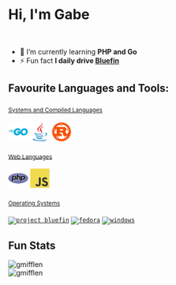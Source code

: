 <div align="left">
  <!-- Introduction -->
  <h1>Hi, I'm Gabe</h1>
  <br />

  <!-- Learning and Fun Fact -->
  <ul>
    <li>
      🌱 I’m currently learning
      <b>PHP and Go</b>
    </li>
    <li>
      ⚡ Fun fact
      <b>I daily drive <a href="https://projectbluefin.io/">Bluefin</a></b>
    </li>
  </ul>

  <!-- Favourite Languages and Tools -->
  <h2>Favourite Languages and Tools:</h2>

  <p>
    <!-- Systems and Compiled Languages -->
    <sub><ins>Systems and Compiled Languages</ins></sub
    ><br /><br />
    <a href="https://go.dev/" target="_blank" rel="noreferrer">
      <code
        ><img
          src="https://raw.githubusercontent.com/devicons/devicon/54cfe13ac10eaa1ef817a343ab0a9437eb3c2e08/icons/go/go-original-wordmark.svg"
          alt="golang"
          height="40vh" /></code
    ></a>
    <a href="https://www.java.com" target="_blank" rel="noreferrer">
      <code
        ><img
          src="https://raw.githubusercontent.com/devicons/devicon/6910f0503efdd315c8f9b858234310c06e04d9c0/icons/java/java-original.svg"
          alt="java"
          height="40vh" /></code
    ></a>
    <a href="https://www.rust-lang.org" target="_blank" rel="noreferrer">
      <code><img src="rust-original-filled.svg" alt="rust" height="40vh" /></code
    ></a>
  </p>

  <p>
    <!-- Web Languages -->
    <sub><ins>Web Languages</ins></sub
    ><br /><br />
    <a href="https://www.php.net" target="_blank" rel="noreferrer">
      <code
        ><img
          src="https://raw.githubusercontent.com/devicons/devicon/6910f0503efdd315c8f9b858234310c06e04d9c0/icons/php/php-original.svg"
          alt="php"
          height="40vh" /></code
    ></a>
    <a href="https://developer.mozilla.org/en-US/docs/Web/JavaScript" target="_blank" rel="noreferrer">
      <code
        ><img
          src="https://raw.githubusercontent.com/devicons/devicon/6910f0503efdd315c8f9b858234310c06e04d9c0/icons/javascript/javascript-original.svg"
          alt="javascript"
          height="40vh" /></code
    ></a>
  </p>

  <p>
    <!-- Operating Systems -->
    <sub><ins>Operating Systems</ins></sub
    ><br /><br />
    <a href="https://projectbluefin.io/" target="_blank" rel="noreferrer">
      <code
        ><img
          src="https://raw.githubusercontent.com/ublue-os/bluefin-docs/refs/heads/main/static/img/logo.png"
          alt="project bluefin"
          height="40vh" /></code
    ></a>
    <a href="https://fedoraproject.org/" target="_blank" rel="noreferrer">
      <code
        ><img
          src="https://upload.wikimedia.org/wikipedia/commons/thumb/4/41/Fedora_icon_%282021%29.svg/768px-Fedora_icon_%282021%29.svg.png"
          alt="fedora"
          height="40vh" /></code
    ></a>
    <a href="https://www.microsoft.com/en-us/windows" target="_blank" rel="noreferrer">
      <code
        ><img
          src="https://upload.wikimedia.org/wikipedia/commons/0/0a/Unofficial_Windows_logo_variant_-_2002%E2%80%932012_%28Multicolored%29.svg"
          alt="windows"
          height="40vh" /></code
    ></a>
  </p>

  <!-- GitHub Stats -->
  <h2>Fun Stats</h2>
  <div>
    <img
      src="https://github-readme-stats.vercel.app/api/top-langs?username=gmifflen&show_icons=true&theme=solarized-dark&locale=en&layout=compact"
      alt="gmifflen"
    />
  </div>

  <!-- Profile Views -->
  <div>
    <img src="https://komarev.com/ghpvc/?username=gmifflen&label=Profile%20Views&color=0e75b6&style=flat" alt="gmifflen" />
  </div>
</div>
